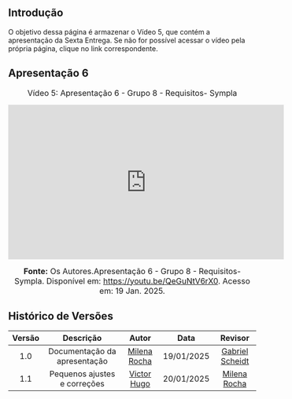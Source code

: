 ## Introdução

O objetivo dessa página é armazenar o Vídeo 5, que contém a apresentação da Sexta Entrega. Se não for possível acessar o vídeo pela própria página, clique no link correspondente.

## Apresentação 6
<div style="text-align: center">

<font size="3"><p style="text-align: center">Vídeo 5: Apresentação 6 - Grupo 8 - Requisitos- Sympla</p></font>


<iframe width="560" height="315" src="https://www.youtube.com/embed/QeGuNtV6rX0?si=NxY_myaUwU8xQ8-r" title="YouTube video player" frameborder="0" allow="accelerometer; autoplay; clipboard-write; encrypted-media; gyroscope; picture-in-picture; web-share" referrerpolicy="strict-origin-when-cross-origin" allowfullscreen></iframe>

<font size="3"><p style="text-align: center"><b>Fonte:</b> Os Autores.Apresentação 6 - Grupo 8 - Requisitos- Sympla. Disponível em: <a href="https://youtu.be/QeGuNtV6rX0">https://youtu.be/QeGuNtV6rX0</a>. Acesso em: 19 Jan. 2025.</p></font>
</div>

## Histórico de Versões

| Versão |          Descrição              |     Autor      |      Data      |   Revisor     | 
|:------:|:-------------------------------:|:--------------:|:--------------:|:-------------:|
1.0 |  Documentação da apresentação | [Milena Rocha](MilenaFRocha)  | 19/01/2025 |[Gabriel Scheidt](https://github.com/Gxaite)
1.1 |  Pequenos ajustes e correções |  [Victor Hugo](https://github.com/VHbernardes) | 20/01/2025 |[Milena Rocha](MilenaFRocha)
